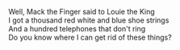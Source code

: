 Well, Mack the Finger said to Louie the King<br>
I got a thousand red white and blue shoe strings<br>
And a hundred telephones that don't ring<br>
Do you know where I can get rid of these things?<br>

<!---
mackthefinger/mackthefinger is a ✨ special ✨ repository because its `README.md` (this file) appears on your GitHub profile.
You can click the Preview link to take a look at your changes.
--->
